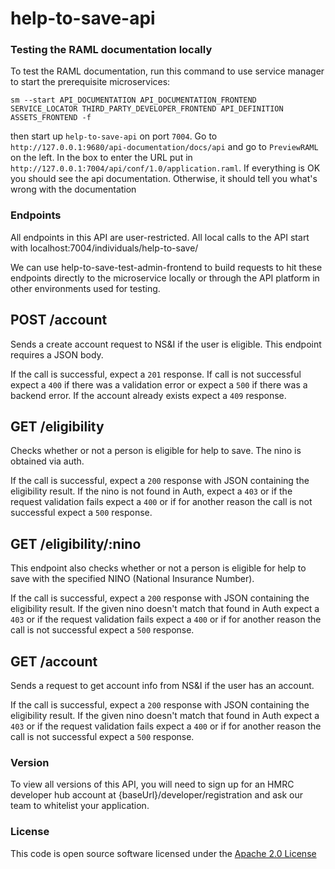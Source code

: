 # help-to-save-api

### Testing the RAML documentation locally   
To test the RAML documentation, run this command to use service manager to start the prerequisite microservices:

```
sm --start API_DOCUMENTATION API_DOCUMENTATION_FRONTEND SERVICE_LOCATOR THIRD_PARTY_DEVELOPER_FRONTEND API_DEFINITION ASSETS_FRONTEND -f
``` 

then start up `help-to-save-api` on port `7004`. Go to `http://127.0.0.1:9680/api-documentation/docs/api`
and go to `PreviewRAML` on the left. In the box to enter the URL put in `http://127.0.0.1:7004/api/conf/1.0/application.raml`.
If everything is OK you should see the api documentation. Otherwise, it should tell you what's wrong with the documentation


### Endpoints

All endpoints in this API are user-restricted. All local calls to the API start with localhost:7004/individuals/help-to-save/ 

We can use help-to-save-test-admin-frontend to build requests to hit these endpoints directly
to the microservice locally or through the API platform in other environments used for testing. 

## POST /account

Sends a create account request to NS&I if the user is eligible. This endpoint requires a JSON body.

If the call is successful, expect a `201` response. If call is not successful expect a `400` 
if there was a validation error or expect a `500` if there was a backend error. If the account
already exists expect a `409` response.

## GET /eligibility

Checks whether or not a person is eligible for help to save. The nino is obtained via auth.

If the call is successful, expect a `200` response with JSON containing the eligibility result.
If the nino is not found in Auth, expect a `403` or if the request validation fails expect a 
`400` or if for another reason the call is not successful expect a `500` response.
 
## GET /eligibility/:nino

This endpoint also checks whether or not a person is eligible for help to save with the 
specified NINO (National Insurance Number).  
 
If the call is successful, expect a `200` response with JSON containing the eligibility result.
If the given nino doesn't match that found in Auth expect a `403` or if the request validation 
fails expect a `400` or if for another reason the call is not successful expect a `500` response.

## GET /account

Sends a request to get account info from NS&I if the user has an account.

If the call is successful, expect a `200` response with JSON containing the eligibility result.
If the given nino doesn't match that found in Auth expect a `403` or if the request validation 
fails expect a `400` or if for another reason the call is not successful expect a `500` response.

### Version

To view all versions of this API, you will need to sign up for an HMRC developer hub account at 
{baseUrl}/developer/registration and ask our team to whitelist your application.


### License
This code is open source software licensed under the [Apache 2.0 License]("http://www.apache.org/licenses/LICENSE-2.0.html")
